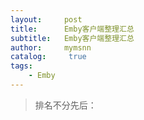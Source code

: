 ```yaml
---
layout:     post
title:      Emby客户端整理汇总
subtitle:   Emby客户端整理汇总
author:     mymsnn
catalog: 	 true
tags:
    - Emby
---
```


> 排名不分先后：
